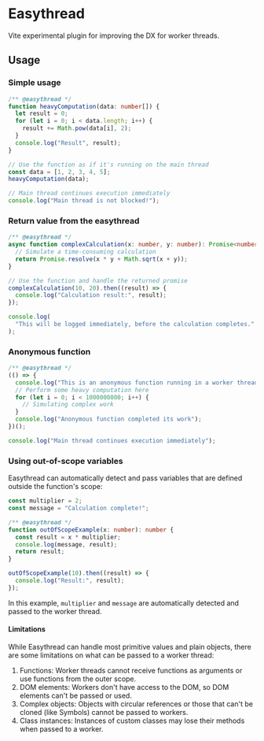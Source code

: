 # Easythread

Vite experimental plugin for improving the DX for worker threads.

## Usage

### Simple usage

```ts
/** @easythread */
function heavyComputation(data: number[]) {
  let result = 0;
  for (let i = 0; i < data.length; i++) {
    result += Math.pow(data[i], 2);
  }
  console.log("Result", result);
}

// Use the function as if it's running on the main thread
const data = [1, 2, 3, 4, 5];
heavyComputation(data);

// Main thread continues execution immediately
console.log("Main thread is not blocked!");
```

### Return value from the easythread

```ts
/** @easythread */
async function complexCalculation(x: number, y: number): Promise<number> {
  // Simulate a time-consuming calculation
  return Promise.resolve(x * y + Math.sqrt(x + y));
}

// Use the function and handle the returned promise
complexCalculation(10, 20).then((result) => {
  console.log("Calculation result:", result);
});

console.log(
  "This will be logged immediately, before the calculation completes."
);
```

### Anonymous function

```ts
/** @easythread */
(() => {
  console.log("This is an anonymous function running in a worker thread");
  // Perform some heavy computation here
  for (let i = 0; i < 1000000000; i++) {
    // Simulating complex work
  }
  console.log("Anonymous function completed its work");
})();

console.log("Main thread continues execution immediately");
```

### Using out-of-scope variables

Easythread can automatically detect and pass variables that are defined outside the function's scope:

```ts
const multiplier = 2;
const message = "Calculation complete!";

/** @easythread */
function outOfScopeExample(x: number): number {
  const result = x * multiplier;
  console.log(message, result);
  return result;
}

outOfScopeExample(10).then((result) => {
  console.log("Result:", result);
});
```

In this example, `multiplier` and `message` are automatically detected and passed to the worker thread.

#### Limitations

While Easythread can handle most primitive values and plain objects, there are some limitations on what can be passed to a worker thread:

1. Functions: Worker threads cannot receive functions as arguments or use functions from the outer scope.
2. DOM elements: Workers don't have access to the DOM, so DOM elements can't be passed or used.
3. Complex objects: Objects with circular references or those that can't be cloned (like Symbols) cannot be passed to workers.
4. Class instances: Instances of custom classes may lose their methods when passed to a worker.
